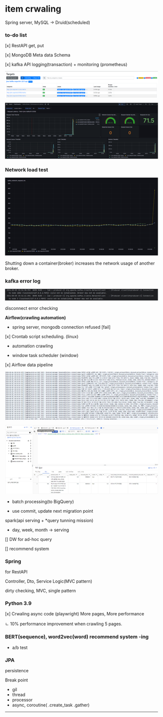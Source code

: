 # item crwaling

Spring server, MySQL -> Druid(scheduled)

### __to-do list__

[x] RestAPI get, put

[x] MongoDB Meta data Schema

[x] kafka API logging(transaction) + monitoring (prometheus)

![img](./img/1.png)

![img](./img/2.png)

### Network load test

![img](./img/3.png)

Shutting down a container(broker) increases the network usage of another broker.

### kafka error log

![img](./img/4.png)

disconnect error checking

__Airflow(crawling automation)__ 

- spring server, mongodb connection refused [fail]

[x] Crontab script scheduling. (linux)

- automation crawling

- window task scheduler (window)

[x] Airflow data pipeline

![img](./img/5.png)

![img](./img/6.png)

- batch processing(to BigQuery)

- use commit, update next migration point

spark(api serving + *query tunning mission)

- day, week, month -> serving

[] DW for ad-hoc query

[] recommend system

### Spring

for RestAPI

Controller, Dto, Service Logic(MVC pattern)

dirty checking, MVC, single pattern

### Python 3.9

[x] Crwaling async code (playwright) More pages, More performance

ㄴ  10% performance improvement when crawling 5 pages.

### BERT(sequence), word2vec(word) recommend system -ing 

- a/b test 

### JPA 

persistence

Break point
- gil 
- thread
- processor
- async, coroutine( .create_task .gather)

--------------------------------------------------------------
